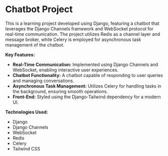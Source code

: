 # Chatbot Project

This is a learning project developed using Django, featuring a chatbot that leverages the Django Channels framework and WebSocket protocol for real-time communication. The project utilizes Redis as a channel layer and message broker, while Celery is employed for asynchronous task management of the chatbot.

**Key Features:**
- **Real-Time Communication:** Implemented using Django Channels and WebSocket, enabling interactive user experiences.
- **Chatbot Functionality:** A chatbot capable of responding to user queries and managing conversations.
- **Asynchronous Task Management:** Utilizes Celery for handling tasks in the background, ensuring smooth operations.
- **Front-End:** Styled using the Django-Tailwind dependency for a modern UI.

**Technologies Used:**
- Django
- Django Channels
- WebSocket
- Redis
- Celery
- Tailwind CSS
